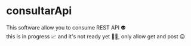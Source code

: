 # consultarApi

This software allow you to consume REST API 👽 </br>
this is in progress 📈 and it's not ready yet 🏃‍♂️, only allow get and post 😑
